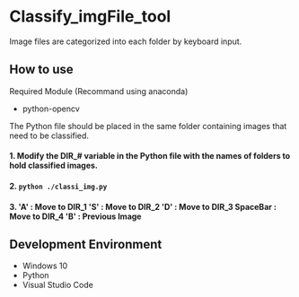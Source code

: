 # Classify_imgFile_tool
Image files are categorized into each folder by keyboard input.


## How to use
Required Module (Recommand using anaconda)
- python-opencv

The Python file should be placed in the same folder containing images that need to be classified.

#### 1. Modify the DIR_# variable in the Python file with the names of folders to hold classified images.
#### 2. ```python ./classi_img.py```
#### 3. 'A' : Move to DIR_1  'S' : Move to DIR_2    'D' : Move to DIR_3   SpaceBar : Move to DIR_4   'B' : Previous Image

## Development Environment
* Windows 10
* Python
* Visual Studio Code
